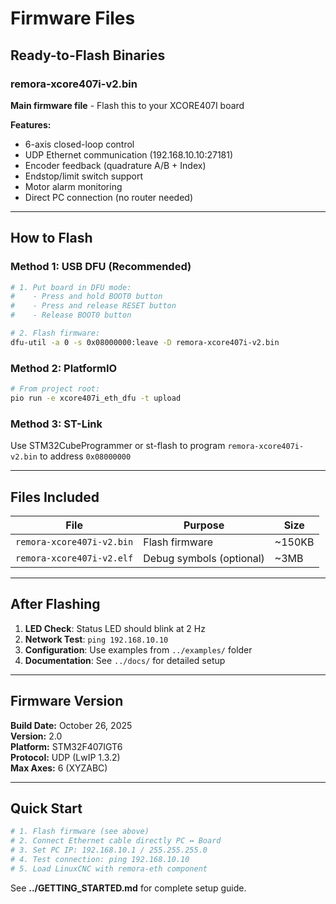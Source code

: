 # Firmware Files

## Ready-to-Flash Binaries

### remora-xcore407i-v2.bin
**Main firmware file** - Flash this to your XCORE407I board

**Features:**
- 6-axis closed-loop control
- UDP Ethernet communication (192.168.10.10:27181)
- Encoder feedback (quadrature A/B + Index)
- Endstop/limit switch support
- Motor alarm monitoring
- Direct PC connection (no router needed)

---

## How to Flash

### Method 1: USB DFU (Recommended)

```bash
# 1. Put board in DFU mode:
#    - Press and hold BOOT0 button
#    - Press and release RESET button
#    - Release BOOT0 button

# 2. Flash firmware:
dfu-util -a 0 -s 0x08000000:leave -D remora-xcore407i-v2.bin
```

### Method 2: PlatformIO

```bash
# From project root:
pio run -e xcore407i_eth_dfu -t upload
```

### Method 3: ST-Link

Use STM32CubeProgrammer or st-flash to program `remora-xcore407i-v2.bin` to address `0x08000000`

---

## Files Included

| File | Purpose | Size |
|------|---------|------|
| `remora-xcore407i-v2.bin` | Flash firmware | ~150KB |
| `remora-xcore407i-v2.elf` | Debug symbols (optional) | ~3MB |

---

## After Flashing

1. **LED Check**: Status LED should blink at 2 Hz
2. **Network Test**: `ping 192.168.10.10`
3. **Configuration**: Use examples from `../examples/` folder
4. **Documentation**: See `../docs/` for detailed setup

---

## Firmware Version

**Build Date:** October 26, 2025  
**Version:** 2.0  
**Platform:** STM32F407IGT6  
**Protocol:** UDP (LwIP 1.3.2)  
**Max Axes:** 6 (XYZABC)

---

## Quick Start

```bash
# 1. Flash firmware (see above)
# 2. Connect Ethernet cable directly PC ↔ Board
# 3. Set PC IP: 192.168.10.1 / 255.255.255.0
# 4. Test connection: ping 192.168.10.10
# 5. Load LinuxCNC with remora-eth component
```

See **../GETTING_STARTED.md** for complete setup guide.
